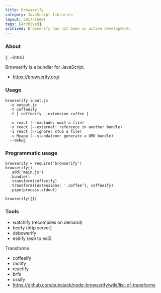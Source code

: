 ```yaml
---
title: Browserify
category: JavaScript libraries
layout: 2017/sheet
tags: [Archived]
archived: Browserify has not been in active development.
---
```


### About
{: .-intro}

Browserify is a bundler for JavaScript.

- <https://browserify.org/>

### Usage

    browserify input.js
      -o output.js
      -t coffeeify
      -t [ coffeeify --extension coffee ]

      -u react (--exclude: omit a file)
      -x react (--external: reference in another bundle)
      -i react (--ignore: stub a file)
      -s Myapp (--standalone: generate a UMD bundle)
      --debug

### Programmatic usage

    browserify = require('browserify')
    browserify()
      .add('main.js')
      .bundle()
      .transform(coffeeify)
      .transform({extensions: '.coffee'}, coffeeify)
      .pipe(process.stdout)

    browserify({})

### Tools

  * watchify (recompiles on demand)
  * beefy (http server)
  * debowerify
  * es6ify (es6 to es5)

Transforms

  * coffeeify
  * ractify
  * reactify
  * brfs
  * cssify
  * https://github.com/substack/node-browserify/wiki/list-of-transforms

